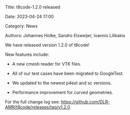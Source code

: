 

Title: t8code-1.2.0 released 

Date: 2023-04-24 17:00 

Category: News 

Authors: Johannes Holke, Sandro Elsweijer, Ioannis Lilikakis

We have released version 1.2.0 of t8code!

New features include:

- A new cmesh reader for VTK files.

- All of our test cases have been migrated to GoogleTest.
  
- We updated to the newest p4est and sc versions.

- Performance improvement for curved geometries.

For the full change log see: https://github.com/DLR-AMR/t8code/releases/tag/v1.2.0
